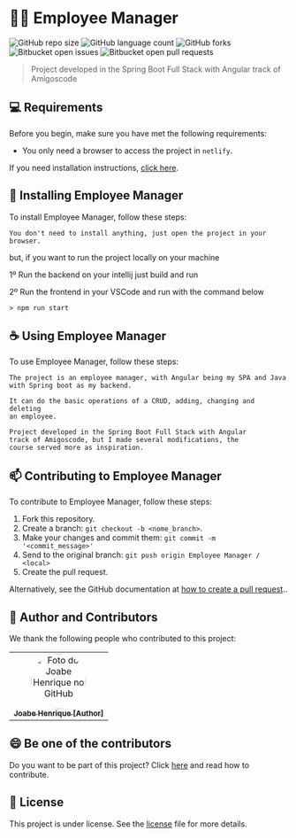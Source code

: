 # 👩‍💼 Employee Manager

![GitHub repo size](https://img.shields.io/github/repo-size/joabehenrique/employee-manager?style=flat)
![GitHub language count](https://img.shields.io/github/languages/count/joabehenrique/employee-manager?style=flat)
![GitHub forks](https://img.shields.io/github/forks/joabehenrique/employee-manager?style=flat)
![Bitbucket open issues](https://img.shields.io/bitbucket/issues/joabehenrique/employee-manager?style=flat)
![Bitbucket open pull requests](https://img.shields.io/bitbucket/pr-raw/joabehenrique/employee-manager?style=flat)

> Project developed in the Spring Boot Full Stack with Angular track of Amigoscode

## 💻 Requirements

Before you begin, make sure you have met the following requirements:

- You only need a browser to access the project in `netlify`.

If you need installation instructions, [click here](https://www.google.com/intl/pt-BR/chrome/).

## 🚀 Installing Employee Manager

To install Employee Manager, follow these steps:

```
You don't need to install anything, just open the project in your browser.
```
but, if you want to run the project locally on your machine

1º Run the backend on your intellij just build and run

2º Run the frontend in your VSCode and run with the command below
```
> npm run start
```

## ☕ Using Employee Manager

To use Employee Manager, follow these steps:

```
The project is an employee manager, with Angular being my SPA and Java 
with Spring boot as my backend.

It can do the basic operations of a CRUD, adding, changing and deleting 
an employee.

Project developed in the Spring Boot Full Stack with Angular 
track of Amigoscode, but I made several modifications, the 
course served more as inspiration.
```

## 📫 Contributing to Employee Manager

To contribute to Employee Manager, follow these steps:

1. Fork this repository.
2. Create a branch: `git checkout -b <nome_branch>`.
3. Make your changes and commit them: `git commit -m '<commit_message>'`
4. Send to the original branch: `git push origin Employee Manager / <local>`
5. Create the pull request.

Alternatively, see the GitHub documentation at [how to create a pull request](https://help.github.com/en/github/collaborating-with-issues-and-pull-requests/creating-a-pull-request)..

## 🤝 Author and Contributors

We thank the following people who contributed to this project:

<table>
  <tr>
    <td align="center">
      <a href="https://github.com/joabehenrique">
        <img src="https://avatars3.githubusercontent.com/u/64988299" width="100px" style="border-radius: 90px" alt="Foto do Joabe Henrique no GitHub"/><br>
        <sub>
          <b>Joabe Henrique [Author]</b>
        </sub>
      </a>
    </td>
  </tr>
</table>

## 😄 Be one of the contributors<br>

Do you want to be part of this project? Click [here](https://github.com/joabehenrique/employee-manager/blob/master/CONTRIBUTING.md) and read how to contribute.

## 📝 License

This project is under license. See the [license](https://github.com/joabehenrique/employee-manager/blob/master/LICENSE.md) file for more details.
